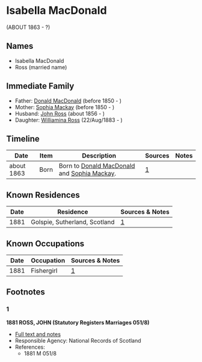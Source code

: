 ﻿---
layout: person
subject_key: i80818668
permalink: /people/i80818668
---

# Isabella MacDonald
(ABOUT 1863 - ?)

## Names

* Isabella MacDonald
* Ross (married name)

## Immediate Family

* Father: [Donald MacDonald](./@28173184@-donald-macdonald-b1850-d.md) (before 1850 - )
* Mother: [Sophia Mackay](./@52720474@-sophia-mackay-b1850-d.md) (before 1850 - )
* Husband: [John Ross](./@81395704@-john-ross-b1856-d.md) (about 1856 - )
* Daughter: [Williamina Ross](./@86024374@-williamina-ross-b1883-8-22-d.md) (22/Aug/1883 - )

## Timeline

Date | Item | Description | Sources | Notes
---|---|---|---|---
about 1863 | Born | Born to [Donald MacDonald](./@28173184@-donald-macdonald-b1850-d.md) and [Sophia Mackay](./@52720474@-sophia-mackay-b1850-d.md). | [1](#1) | 

## Known Residences

Date | Residence | Sources & Notes
---|---|---
1881 | Golspie, Sutherland, Scotland | [1](#1)

## Known Occupations

Date | Occupation | Sources & Notes
---|---|---
1881 | Fishergirl | [1](#1)

## Footnotes

### 1

**1881 ROSS, JOHN (Statutory Registers Marriages 051/8)**

* [Full text and notes](../sources/@70380240@-1881-ross,-john-statutory-registers-marriages-051-8-.md)
* Responsible Agency: National Records of Scotland
* References: 
  * 1881 M 051/8

